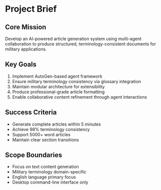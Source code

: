 # Project Brief

## Core Mission
Develop an AI-powered article generation system using multi-agent collaboration to produce structured, terminology-consistent documents for military applications.

## Key Goals
1. Implement AutoGen-based agent framework
2. Ensure military terminology consistency via glossary integration
3. Maintain modular architecture for extensibility
4. Produce professional-grade article formatting
5. Enable collaborative content refinement through agent interactions

## Success Criteria
- Generate complete articles within 5 minutes
- Achieve 98% terminology consistency
- Support 5000+ word articles
- Maintain clear section transitions

## Scope Boundaries
- Focus on text content generation
- Military terminology domain-specific
- English language primary focus
- Desktop command-line interface only
